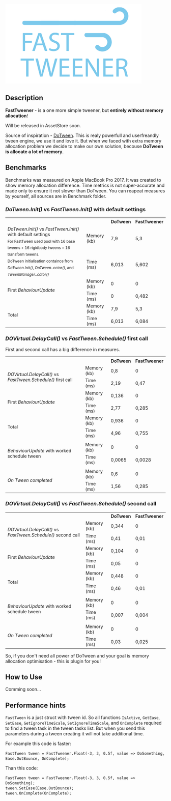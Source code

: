 <img height="250" src="Documentation/logo.png">


## Description

**FastTweener** - is a one more simple tweener, but **entirely without memory allocation**!

Will be released in AssetStore soon.


Source of inspiration - [DoTween](http://dotween.demigiant.com/). This is realy powerfull and userfreandly tween engine, we use it and love it. But when we faced with extra memory allocation problem we decide to make our own solution, becouse **DoTween is allocate a lot of memory**.

## Benchmarks

Benchmarks was measured on Apple MacBook Pro 2017.
It was created to show memory allocation difference.
Time metrics is not super-accurate and made only to ensure it not slower than DoTween. 
You can reapeat measures by yourself, all sources are in Benchmark folder.

### <i>DoTween.Init()</i> vs <i>FastTween.Init()</i> with default settings

<table>
   <tr>
    <th colspan="2"></th>
    <th>DoTween</th>
    <th>FastTweener</th>
   </tr>
   
   <tr>
   <td rowspan="2"><i>DoTween.Init()</i> vs <i>FastTween.Init()</i> with default settings
      <br><sub>For FastTween used pool with 16 base tweens + 16 rigidbody tweens + 16 transform tweens.
      <br>DoTween initialisation containce from <i>DoTween.Init()</i>, <i>DoTween..cctor()</i>, and <i>TweenManager..cctor()</i></sub></td>
   <td>Memory (kb)</td>
   <td>7,9</td>
   <td>5,3</td>
   </tr>
   <tr>
   <td>Time (ms)</td>
   <td>6,013</td>
   <td>5,602</td>
   </tr>

   <td rowspan="2">First <i>BehaviourUpdate</i></td>
   <td>Memory (kb)</td>
   <td>0</td>
   <td>0</td>
   </tr>
   <tr>
   <td>Time (ms)</td>
   <td>0</td>
   <td>0,482</td>
   </tr>

   <td rowspan="2">Total</td>
   <td>Memory (kb)</td>
   <td>7,9</td>
   <td>5,3</td>
   </tr>
   <tr>
   <td>Time (ms)</td>
   <td>6,013</td>
   <td>6,084</td>
   </tr>
</table>

### <i>DOVirtual.DelayCall()</i> vs <i>FastTween.Schedule()</i> first call

First and second call has a big difference in measures.

<table>
   <tr>
    <th colspan="2"></th>
    <th>DoTween</th>
    <th>FastTweener</th>
   </tr>

   <tr>
   <td rowspan="2"><i>DOVirtual.DelayCall()</i> vs <i>FastTween.Schedule()</i>  first call</td>
   <td>Memory (kb)</td>
   <td>0,8</td>
   <td>0</td>
   </tr>
   <tr>
   <td>Time (ms)</td>
   <td>2,19</td>
   <td>0,47</td>
   </tr>

   <td rowspan="2">First <i>BehaviourUpdate</i></td>
   <td>Memory (kb)</td>
   <td>0,136</td>
   <td>0</td>
   </tr>
   <tr>
   <td>Time (ms)</td>
   <td>2,77</td>
   <td>0,285</td>
   </tr>
   
   <td rowspan="2">Total</td>
   <td>Memory (kb)</td>
   <td>0,936</td>
   <td>0</td>
   </tr>
   <tr>
   <td>Time (ms)</td>
   <td>4,96</td>
   <td>0,755</td>
   </tr>


   <tr>
   <td colspan="4"></td>
   </tr>


   <tr>
   <td rowspan="2"><i>BehaviourUpdate</i> with worked schedule tween</td>
   <td>Memory (kb)</td>
   <td>0</td>
   <td>0</td>
   </tr>
   <tr>
   <td>Time (ms)</td>
   <td>0,0065</td>
   <td>0,0028</td>
   </tr>


   <tr>
   <td colspan="4"></td>
   </tr>


   <tr>
   <td rowspan="2"><i>On Tween completed</td>
   <td>Memory (kb)</td>
   <td>0,6</td>
   <td>0</td>
   </tr>
   <tr>
   <td>Time (ms)</td>
   <td>1,56</td>
   <td>0,285</td>
   </tr>
</table>


### <i>DOVirtual.DelayCall()</i> vs <i>FastTween.Schedule()</i> second call

<table>
   <tr>
    <th colspan="2"></th>
    <th>DoTween</th>
    <th>FastTweener</th>
   </tr>
   <tr>
   <td rowspan="2"><i>DOVirtual.DelayCall()</i> vs <i>FastTween.Schedule()</i>  second call</td>
   <td>Memory (kb)</td>
   <td>0,344</td>
   <td>0</td>
   </tr>
   <tr>
   <td>Time (ms)</td>
   <td>0,41</td>
   <td>0,01</td>
   </tr>

   <td rowspan="2">First <i>BehaviourUpdate</i></td>
   <td>Memory (kb)</td>
   <td>0,104</td>
   <td>0</td>
   </tr>
   <tr>
   <td>Time (ms)</td>
   <td>0,05</td>
   <td>0</td>
   </tr>
   
   <td rowspan="2">Total</td>
   <td>Memory (kb)</td>
   <td>0,448</td>
   <td>0</td>
   </tr>
   <tr>
   <td>Time (ms)</td>
   <td>0,46</td>
   <td>0,01</td>
   </tr>


   <tr>
   <td colspan="4"></td>
   </tr>


   <tr>
   <td rowspan="2"><i>BehaviourUpdate</i> with worked schedule tween</td>
   <td>Memory (kb)</td>
   <td>0</td>
   <td>0</td>
   </tr>
   <tr>
   <td>Time (ms)</td>
   <td>0,007</td>
   <td>0,004</td>
   </tr>


   <tr>
   <td colspan="4"></td>
   </tr>


   <tr>
   <td rowspan="2"><i>On Tween completed</td>
   <td>Memory (kb)</td>
   <td>0</td>
   <td>0</td>
   </tr>
   <tr>
   <td>Time (ms)</td>
   <td>0,03</td>
   <td>0,025</td>
   </tr>
</table>



So, if you don't need all power of DoTween and your goal is memory allocation optimisation - this is plugin for you!



## How to Use

Comming soon...

## Performance hints

`FastTween` is a just struct with tween id. So all functions `IsActive`, `GetEase`, `SetEase`, `GetIgnoreTimeScale`, `SetIgnoreTimeScale`, and `OnComplete` required to find a tween task in the tween tasks list. But when you send this parameters during a tween creating it will not take additional time.

For example this code is faster:
```
FastTween tween = FastTweener.Float(-3, 3, 0.5f, value => DoSomething, Ease.OutBounce, OnComplete);
```
Than this code:
```
FastTween tween = FastTweener.Float(-3, 3, 0.5f, value => DoSomething);
tween.SetEase(Ease.OutBounce);
tween.OnComplete(OnComplete);
```
